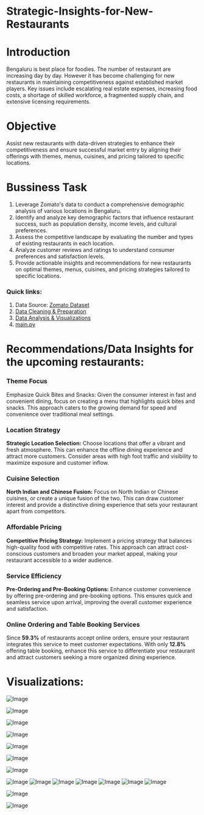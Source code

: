 # Strategic-Insights-for-New-Restaurants

# Introduction

Bengaluru is best place for foodies. The number of restaurant are increasing day by day. However it has become challenging  for new restaurants in maintaining competitiveness against established market players. Key issues include escalating real estate expenses, increasing food costs, a shortage of skilled workforce, a fragmented supply chain, and extensive licensing requirements.

# Objective
Assist new restaurants with data-driven strategies to enhance their competitiveness and ensure successful market entry by aligning their offerings with themes, menus, cuisines, and pricing tailored to specific locations.

# Bussiness Task

1. Leverage Zomato's data to conduct a comprehensive demographic analysis of various locations in Bengaluru.
2. Identify and analyze key demographic factors that influence restaurant success, such as population density, income levels, and cultural preferences.
3. Assess the competitive landscape by evaluating the number and types of existing restaurants in each location.
4. Analyze customer reviews and ratings to understand consumer preferences and satisfaction levels.
5. Provide actionable insights and recommendations for new restaurants on optimal themes, menus, cuisines, and pricing strategies tailored to specific locations.

 ### Quick links:

1. Data Source: [Zomato Dataset](https://www.kaggle.com/datasets/himanshupoddar/zomato-bangalore-restaurants/data)
2. [Data Cleaning & Preparation](https://github.com/avantikaaaaa/Strategic-Insights-for-New-Restaurants/blob/main/clean_process.py)
3. [Data Analysis & Visualizations](https://github.com/avantikaaaaa/Strategic-Insights-for-New-Restaurants/blob/main/Visualize.py)
4. [main.py](https://github.com/avantikaaaaa/Strategic-Insights-for-New-Restaurants/blob/main/main.py)

# Recommendations/Data Insights for the upcoming restaurants:

### Theme Focus
Emphasize Quick Bites and Snacks: Given the consumer interest in fast and convenient dining, focus on creating a menu that highlights quick bites and snacks. This approach caters to the growing demand for speed and convenience over traditional meal settings.

### Location Strategy
**Strategic Location Selection:** Choose locations that offer a vibrant and fresh atmosphere. This can enhance the offline dining experience and attract more customers. Consider areas with high foot traffic and visibility to maximize exposure and customer inflow.

### Cuisine Selection
**North Indian and Chinese Fusion:** Focus on North Indian or Chinese cuisines, or create a unique fusion of the two. This can draw customer interest and provide a distinctive dining experience that sets your restaurant apart from competitors.

### Affordable Pricing
**Competitive Pricing Strategy:** Implement a pricing strategy that balances high-quality food with competitive rates. This approach can attract cost-conscious customers and broaden your market appeal, making your restaurant accessible to a wider audience.

### Service Efficiency
**Pre-Ordering and Pre-Booking Options:** Enhance customer convenience by offering pre-ordering and pre-booking options. This ensures quick and seamless service upon arrival, improving the overall customer experience and satisfaction.

### Online Ordering and Table Booking Services
Since **59.3%** of restaurants accept online orders, ensure your restaurant integrates this service to meet customer expectations.
With only **12.8%** offering table booking, enhance this service to differentiate your restaurant and attract customers seeking a more organized dining experience.

# Visualizations:

![Image](https://github.com/user-attachments/assets/fc74ff9c-7db3-444e-9a81-f0407b4db426)

![Image](https://github.com/user-attachments/assets/231b0723-3d0a-439d-8c16-81a7c68b9e11)

![Image](https://github.com/user-attachments/assets/2df40e25-2c79-4cd8-acb2-4032733f1801)

![Image](https://github.com/user-attachments/assets/d0e33885-3a4e-4da2-b1b0-419cf967969a)

![Image](https://github.com/user-attachments/assets/a76206d3-ea2d-4602-9cdd-7876ab122e32)

![Image](https://github.com/user-attachments/assets/825cc4cb-86f7-42bd-b391-e7f3664d41b7)

![Image](https://github.com/user-attachments/assets/44a27c76-a0f5-4a17-a3ec-d67f194e42f6)

![Image](https://github.com/user-attachments/assets/bf3617b7-f4f5-4d69-aa8d-fdcd3226529b)
![Image](https://github.com/user-attachments/assets/ce3061c8-fea1-4915-9065-2f88f874675b)
![Image](https://github.com/user-attachments/assets/8fd8658c-ab43-4660-8a9f-91613c5b61f6)
![Image](https://github.com/user-attachments/assets/1f0a5813-617d-40c3-8039-98690a81e93d)
![Image](https://github.com/user-attachments/assets/710117dc-5c9a-41b6-a58e-46a4ad597fde)
![Image](https://github.com/user-attachments/assets/141358e6-d658-4219-9127-acee718d47e2)
![Image](https://github.com/user-attachments/assets/4f4d1d8b-8883-4c39-a615-6a9aa47fe0a8)


![Image](https://github.com/user-attachments/assets/7b3b323d-0c26-42d5-9f3d-8441a6293237)

![Image](https://github.com/user-attachments/assets/5d766dbd-4c27-4a1a-a3c2-66e47db2679e)
